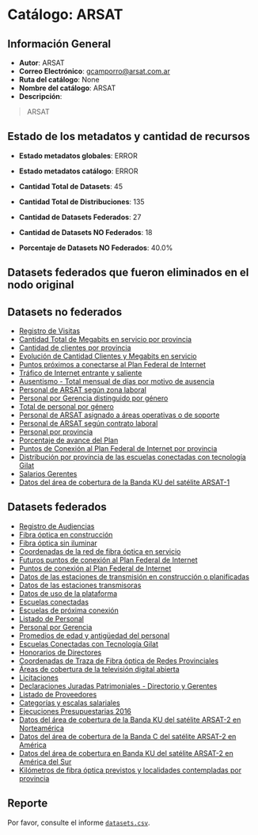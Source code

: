 
# Catálogo: ARSAT

## Información General

- **Autor**: ARSAT
- **Correo Electrónico**: gcamporro@arsat.com.ar
- **Ruta del catálogo**: None
- **Nombre del catálogo**: ARSAT
- **Descripción**:

> ARSAT

## Estado de los metadatos y cantidad de recursos

- **Estado metadatos globales**: ERROR
- **Estado metadatos catálogo**: ERROR
- **Cantidad Total de Datasets**: 45
- **Cantidad Total de Distribuciones**: 135

- **Cantidad de Datasets Federados**: 27
- **Cantidad de Datasets NO Federados**: 18
- **Porcentaje de Datasets NO Federados**: 40.0%

## Datasets federados que fueron eliminados en el nodo original



## Datasets no federados

- [Registro de Visitas](None)
- [Cantidad Total de Megabits en servicio por provincia](None)
- [Cantidad de clientes por provincia](None)
- [Evolución de Cantidad Clientes y Megabits en servicio](None)
- [Puntos próximos a conectarse al Plan Federal de Internet](None)
- [Tráfico de Internet entrante y saliente](None)
- [Ausentismo - Total mensual de días por motivo de ausencia](None)
- [Personal de ARSAT según zona laboral](None)
- [Personal por Gerencia distinguido por género](None)
- [Total de personal por género](None)
- [Personal de ARSAT asignado a áreas operativas o de soporte](None)
- [Personal de ARSAT según contrato laboral](None)
- [Personal por provincia](None)
- [Porcentaje de avance del Plan](None)
- [Puntos de Conexión al Plan Federal de Internet por provincia](None)
- [Distribución por provincia de las escuelas conectadas con tecnología Gilat](None)
- [Salarios Gerentes](None)
- [Datos del área de cobertura de la Banda KU del satélite ARSAT-1](None)

## Datasets federados

- [Registro de Audiencias](None)
- [Fibra óptica en construcción](None)
- [Fibra óptica sin iluminar](None)
- [Coordenadas de la red de fibra óptica en servicio](None)
- [Futuros puntos de conexión al Plan Federal de Internet](None)
- [Puntos de conexión al Plan Federal de Internet](None)
- [Datos de las estaciones de transmisión en construcción o planificadas](None)
- [Datos de las estaciones transmisoras](None)
- [Datos de uso de la plataforma](None)
- [Escuelas conectadas](None)
- [Escuelas de próxima conexión](None)
- [Listado de Personal](None)
- [Personal por Gerencia](None)
- [Promedios de edad y antigüedad del personal](None)
- [Escuelas Conectadas con Tecnología Gilat](None)
- [Honorarios de Directores](None)
- [Coordenadas de Traza de Fibra óptica de Redes Provinciales](None)
- [Áreas de cobertura de la televisión digital abierta](None)
- [Licitaciones](None)
- [Declaraciones Juradas Patrimoniales - Directorio y Gerentes](None)
- [Listado de Proveedores](None)
- [Categorías y escalas salariales](None)
- [Ejecuciones Presupuestarias 2016](None)
- [Datos del área de cobertura de la Banda KU del satélite ARSAT-2 en Norteamérica](None)
- [Datos del área de cobertura de la Banda C del satélite ARSAT-2 en América](None)
- [Datos del área de cobertura en Banda KU del satélite ARSAT-2 en América del Sur](None)
- [Kilómetros de fibra óptica previstos y localidades contempladas por provincia](None)

## Reporte

Por favor, consulte el informe [`datasets.csv`](datasets.csv).
